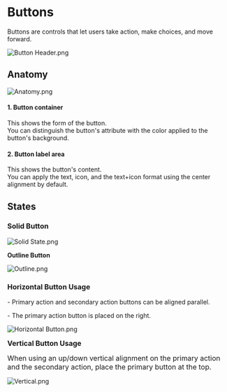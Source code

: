 <h1 style="text-align: left"><strong>Buttons</strong>
</h1>
<p style="text-align: left">Buttons are controls that let users take action, make choices, and move forward.
</p>
<p style="text-align: left">
<img src="https://bucket-production-5169.up.railway.app/uploads/uploads/1743606593576-581f1e36-1743606592098-5dgdxsg20o5.png" alt="Button Header.png">
</p>
<h2 style="text-align: left">Anatomy
</h2>
<p style="text-align: left">
<img src="https://bucket-production-5169.up.railway.app/uploads/uploads/1743606737561-809d798f-1743606737108-1h6fp2xfpea.png" alt="Anatomy.png">
</p>
<h4 style="text-align: left">1. Button container
</h4>
<p style="text-align: left">This shows the form of the button.<br>You can distinguish the button's attribute with the color applied to the button's background.
</p>
<h4 style="text-align: left">2. Button label area
</h4>
<p style="text-align: left">This shows the button's content.<br>You can apply the text, icon, and the text+icon format using the center alignment by default.
</p>
<h2 style="text-align: left">States
</h2>
<h3 style="text-align: left">
<span style="font-size: 16px"><strong>Solid Button</strong></span>
</h3>
<p style="text-align: left">
<img src="https://bucket-production-5169.up.railway.app/uploads/uploads/1743607622155-76ad9503-1743607621319-gdi22d3wll.png" alt="Solid State.png">
</p>
<p style="text-align: left"><strong>Outline Button</strong>
</p>
<p style="text-align: left">
<img src="https://bucket-production-5169.up.railway.app/uploads/uploads/1743607823788-4d6e1d2e-1743607822920-5b8g2iovkco.png" alt="Outline.png">
</p>
<h3 style="text-align: left">
<span style="font-size: 16px"><strong>Horizontal Button Usage</strong></span>
</h3>
<p style="text-align: left">- Primary action and secondary action buttons can be aligned parallel.
</p>
<p style="text-align: left">- The primary action button is placed on the right.
</p>
<p style="text-align: left">
<img src="https://bucket-production-5169.up.railway.app/uploads/uploads/1743608116197-873ef9c4-1743608115353-w0h4584rxg.png" alt="Horizontal Button.png">
</p>
<p style="text-align: left">
<span style="font-size: 16px"><strong>Vertical Button Usage</strong></span>
</p>
<p style="text-align: left">
<span style="font-size: 16px">When using an up/down vertical alignment on the primary action and the secondary action, place the primary button at the top.</span>
</p>
<p style="text-align: left">
<img src="https://bucket-production-5169.up.railway.app/uploads/uploads/1743608352914-923236f8-1743608352243-y49d82l70tf.png" alt="Vertical.png">
</p>